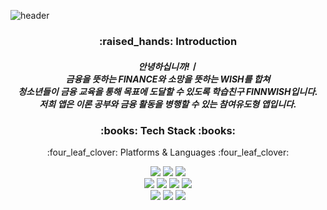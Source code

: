![header](https://capsule-render.vercel.app/api?type=waving&color=28794D&height=300&section=header&text=FINNWISH&fontColor=ffffff&fontSize=90&animation=fadeIn&fontAlignY=38&desc=%eb%a8%b8%ec%8b%a0%eb%9f%ac%eb%8b%9d%ec%9d%84+%ed%99%9c%ec%9a%a9%ed%95%9c+%ea%b8%88%ec%9c%b5+%ec%b1%8c%eb%a6%b0%ec%a7%80+%ec%b6%94%ec%b2%9c+%eb%b0%8f+%ec%b2%ad%ec%86%8c%eb%85%84+%ea%b8%88%ec%9c%b5+%ea%b5%90%ec%9c%a1+%ec%95%b1&descAlignY=60&descAlign=52)

<div align=center>
	<h3>:raised_hands: Introduction</h3>
	<h5>안녕하십니까!ㅣ<br>
	금융을 뜻하는 FINANCE와 소망을 뜻하는 WISH를 합쳐<br>
	청소년들이 금융 교육을 통해 목표에 도달할 수 있도록 학습친구 FINNWISH입니다.<br>
	저희 앱은 이론 공부와 금융 활동을 병행할 수 있는 참여유도형 앱입니다.<br>
	</h5>
	
	
</div>
<p></p>

<div align=center>
	<h3>:books: Tech Stack :books:</h3>
	<p>:four_leaf_clover: Platforms & Languages :four_leaf_clover:</p>
</div>
<div align="center">  
	<img src="https://img.shields.io/badge/React-61DAFB?style=flat&logo=React&logoColor=white" />
	<img src="https://img.shields.io/badge/React Native-61DAFB?style=flat&logo=React&logoColor=white" />
	
  <img src="https://img.shields.io/badge/JavaScript-F7DF1E?style=flat&logo=JavaScript&logoColor=white" />
  <br>
  <img src="https://img.shields.io/badge/MySQL-4479A1?style=flat&logo=MySQL&logoColor=white" />
  <img src="https://img.shields.io/badge/Flask-FFFFFF?style=flat&logo=Flask&logoColor=black" />
  <img src="https://img.shields.io/badge/CSS-1572B6?style=flat&logo=CSS3&logoColor=white" />
	<img src="https://img.shields.io/badge/Python-3776AB?style=flat&logo=Python&logoColor=white" />
	<br>
	<img src="https://img.shields.io/badge/jupyter-F37626?style=flat&logo=jupyter&logoColor=white" />
	<img src="https://img.shields.io/badge/Scikitlearn-F7931E?style=flat&logo=scikitlearn&logoColor=white" />
	<img src="https://img.shields.io/badge/Postman-FF6C37?style=flat&logo=postman&logoColor=white" />
</div>
